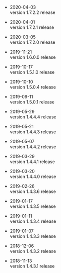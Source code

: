 * 2020-04-03  
version 1.7.2.2 release

* 2020-04-01  
version 1.7.2.1 release

* 2020-03-05  
version 1.7.2.0 release

* 2019-11-21  
version 1.6.0.0 release

* 2019-10-17  
version 1.5.1.0 release

* 2019-10-10  
version 1.5.0.4 release

* 2019-09-11  
version 1.5.0.1 release

* 2019-05-29  
version 1.4.4.4 release

* 2019-05-21  
version 1.4.4.3 release

* 2019-05-07  
version 1.4.4.2 release

* 2019-03-29  
version 1.4.4.1 release

* 2019-03-20  
version 1.4.4.0 release

* 2019-02-26  
version 1.4.3.6 release

* 2019-01-17  
version 1.4.3.5 release

* 2019-01-11  
version 1.4.3.4 release

* 2019-01-07  
version 1.4.3.3 release

* 2018-12-06  
version 1.4.3.2 release

* 2018-11-13  
version 1.4.3.1 release
